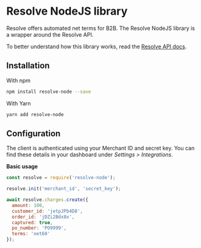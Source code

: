 # Resolve NodeJS library

Resolve offers automated net terms for B2B. The Resolve NodeJS library is a wrapper around the Resolve API.

To better understand how this library works, read the <a href="https://app.resolvepay.com/docs/api">Resolve API docs</a>.

## Installation

With npm

```bash
npm install resolve-node --save
```

With Yarn

```bash
yarn add resolve-node
```

## Configuration

The client is authenticated using your Merchant ID and secret key. You can find these details in your dashboard under _Settings > Integrations_.

**Basic usage**

```javascript
const resolve = require('resolve-node');

resolve.init('merchant_id', 'secret_key');

await resolve.charges.create({
  amount: 100,
  customer_id: 'jetpJPb4D8',
  order_id: 'jDZi2Bdx8x',
  captured: true,
  po_number: 'PO9999',
  terms: 'net60'
});
```
